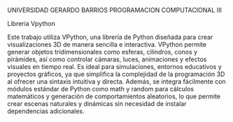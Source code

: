 UNIVERSIDAD GERARDO BARRIOS
PROGRAMACION COMPUTACIONAL III

Libreria Vpython

Este trabajo utiliza VPython, una librería de Python diseñada para crear visualizaciones 3D de manera sencilla e interactiva. VPython permite generar objetos tridimensionales como esferas, cilindros, conos y pirámides, así como controlar cámaras, luces, animaciones y efectos visuales en tiempo real. Es ideal para simulaciones, entornos educativos y proyectos gráficos, ya que simplifica la complejidad de la programación 3D al ofrecer una sintaxis intuitiva y directa. Además, se integra fácilmente con módulos estándar de Python como math y random para cálculos matemáticos y generación de comportamientos aleatorios, lo que permite crear escenas naturales y dinámicas sin necesidad de instalar dependencias adicionales.
